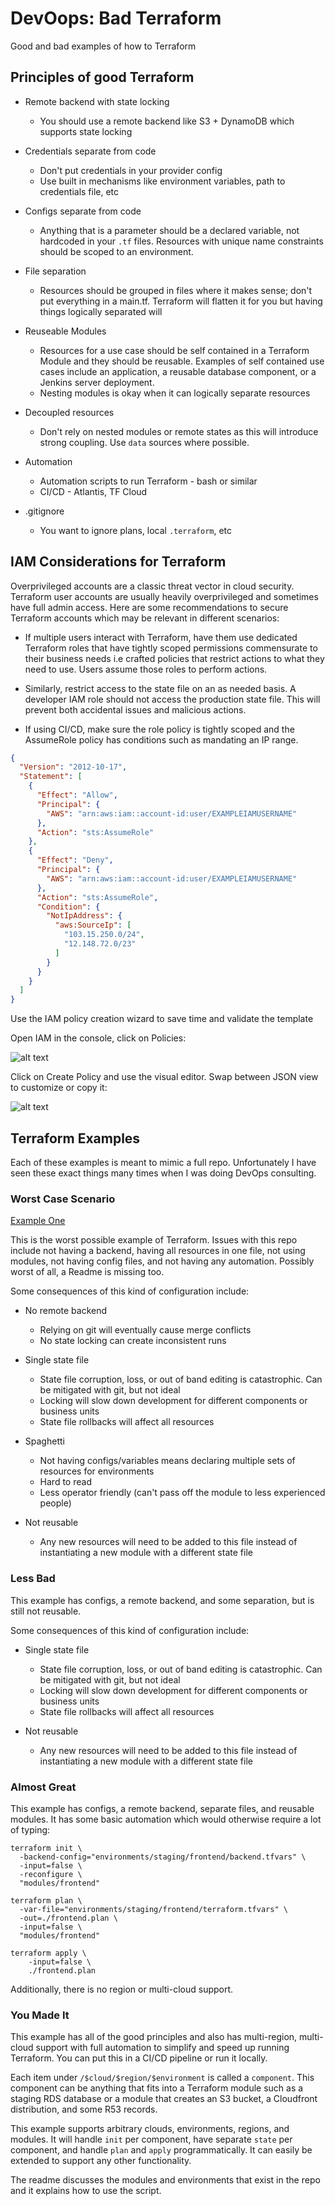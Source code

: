 # DevOops: Bad Terraform

Good and bad examples of how to Terraform

## Principles of good Terraform

* Remote backend with state locking
  * You should use a remote backend like S3 + DynamoDB which supports state locking

* Credentials separate from code
  * Don't put credentials in your provider config
  * Use built in mechanisms like environment variables, path to credentials file, etc

* Configs separate from code
  * Anything that is a parameter should be a declared variable, not hardcoded in your `.tf` files. Resources with unique name constraints should be scoped to an environment.

* File separation
  * Resources should be grouped in files where it makes sense; don't put everything in a main.tf. Terraform will flatten it for you but having things logically separated will 

* Reuseable Modules
  * Resources for a use case should be self contained in a Terraform Module and they should be reusable. Examples of self contained use cases include an application, a reusable database component, or a Jenkins server deployment.
  * Nesting modules is okay when it can logically separate resources

* Decoupled resources
  * Don't rely on nested modules or remote states as this will introduce strong coupling. Use `data` sources where possible.

* Automation
  * Automation scripts to run Terraform - bash or similar
  * CI/CD - Atlantis, TF Cloud

* .gitignore
  * You want to ignore plans, local `.terraform`, etc

## IAM Considerations for Terraform

Overprivileged accounts are a classic threat vector in cloud security. Terraform user accounts are usually heavily overprivileged and sometimes have full admin access. Here are some recommendations to secure Terraform accounts which may be relevant in different scenarios:

* If multiple users interact with Terraform, have them use dedicated Terraform roles that have tightly scoped permissions commensurate to their business needs i.e crafted policies that restrict actions to what they need to use. Users assume those roles to perform actions. 

* Similarly, restrict access to the state file on an as needed basis. A developer IAM role should not access the production state file. This will prevent both accidental issues and malicious actions.

* If using CI/CD, make sure the role policy is tightly scoped and the AssumeRole policy has conditions such as mandating an IP range.

```json
{
  "Version": "2012-10-17",
  "Statement": [
    {
      "Effect": "Allow",
      "Principal": {
        "AWS": "arn:aws:iam::account-id:user/EXAMPLEIAMUSERNAME"
      },
      "Action": "sts:AssumeRole"
    },
    {
      "Effect": "Deny",
      "Principal": {
        "AWS": "arn:aws:iam::account-id:user/EXAMPLEIAMUSERNAME"
      },
      "Action": "sts:AssumeRole",
      "Condition": {
        "NotIpAddress": {
          "aws:SourceIp": [
            "103.15.250.0/24",
            "12.148.72.0/23"
          ]
        }
      }
    }
  ]
}
```

Use the IAM policy creation wizard to save time and validate the template

Open IAM in the console, click on Policies:

![alt text](slides/1.png "Open IAM in the console, click on Policies")

Click on Create Policy and use the visual editor. Swap between JSON view to customize or copy it:

![alt text](slides/2.png "Click on Create Policy and use the visual editor. Swap between JSON view to customize or copy it")

## Terraform Examples

Each of these examples is meant to mimic a full repo. Unfortunately I have seen these exact things many times when I was doing DevOps consulting. 

### Worst Case Scenario
[Example One](1.worst-case-scenario)

This is the worst possible example of Terraform. Issues with this repo include not having a backend, having all resources in one file, not using modules, not having config files, and not having any automation. Possibly worst of all, a Readme is missing too. 

Some consequences of this kind of configuration include:

* No remote backend
  * Relying on git will eventually cause merge conflicts
  * No state locking can create inconsistent runs

* Single state file
  * State file corruption, loss, or out of band editing is catastrophic. Can be mitigated with git, but not ideal
  * Locking will slow down development for different components or business units
  * State file rollbacks will affect all resources

* Spaghetti
  * Not having configs/variables means declaring multiple sets of resources for environments
  * Hard to read
  * Less operator friendly (can't pass off the module to less experienced people)

* Not reusable
  * Any new resources will need to be added to this file instead of instantiating a new module with a different state file

### Less Bad
This example has configs, a remote backend, and some separation, but is still not reusable. 

Some consequences of this kind of configuration include:

* Single state file
  * State file corruption, loss, or out of band editing is catastrophic. Can be mitigated with git, but not ideal
  * Locking will slow down development for different components or business units
  * State file rollbacks will affect all resources

* Not reusable
  * Any new resources will need to be added to this file instead of instantiating a new module with a different state file

### Almost Great
This example has configs, a remote backend, separate files, and reusable modules. It has some basic automation which would otherwise require a lot of typing:

```
terraform init \
  -backend-config="environments/staging/frontend/backend.tfvars" \
  -input=false \
  -reconfigure \
  "modules/frontend"

terraform plan \
  -var-file="environments/staging/frontend/terraform.tfvars" \
  -out=./frontend.plan \
  -input=false \
  "modules/frontend"

terraform apply \
    -input=false \
    ./frontend.plan
```

Additionally, there is no region or multi-cloud support.

### You Made It
This example has all of the good principles and also has multi-region, multi-cloud support with full automation to simplify and speed up running Terraform. You can put this in a CI/CD pipeline or run it locally. 

Each item under `/$cloud/$region/$environment` is called a `component`. This component can be anything that fits into a Terraform module such as a staging RDS database or a module that creates an S3 bucket, a Cloudfront distribution, and some R53 records.

This example supports arbitrary clouds, environments, regions, and modules. It will handle `init` per component, have separate `state` per component, and handle `plan` and `apply` programmatically. It can easily be extended to support any other functionality.

The readme discusses the modules and environments that exist in the repo and it explains how to use the script.

